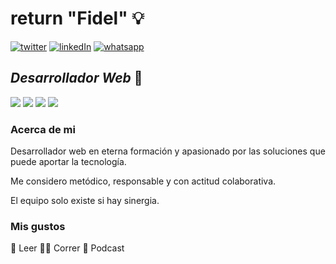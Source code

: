 # return "Fidel" :bulb:
<span> <a href="https://twitter.com/fidelp27?ref_src=twsrc%5Etfw"  target="_blank"> <img src="https://i.imgur.com/tTLQmvc.png" alt="twitter"></a></span> 
<span><a href="https://linkedin.com/in/fidelp27" target="_blank"> <img src="https://i.imgur.com/HCLolaE.png" alt="linkedIn"></a></span> 
<span><a href="https://wa.me/+5491163083418" target="_blank"> <img src="https://i.imgur.com/DAG1XSZ.png" alt="whatsapp"></a></span> 

## _Desarrollador Web_ :construction_worker:
<span><img src="https://i.imgur.com/Rycl3Di.png"></img><span> <span><img src="https://i.imgur.com/fOyclQ7.png"></img><span> <span><img src="https://i.imgur.com/Tju6mD3.png"></img><span> <span><img src="https://i.imgur.com/pQhUrrl.png"></img><span>  
  
  
### Acerca de mi 
  
  Desarrollador web en eterna formación y apasionado por las soluciones que puede aportar la tecnología. 
  
  Me considero metódico, responsable y con actitud colaborativa. 
  
  El equipo solo existe si hay sinergia.
  
  
### Mis gustos
  :open_book: Leer
  	:running_man: Correr
  :lotus_position: Podcast 
  
  
  
  
  # 
  






